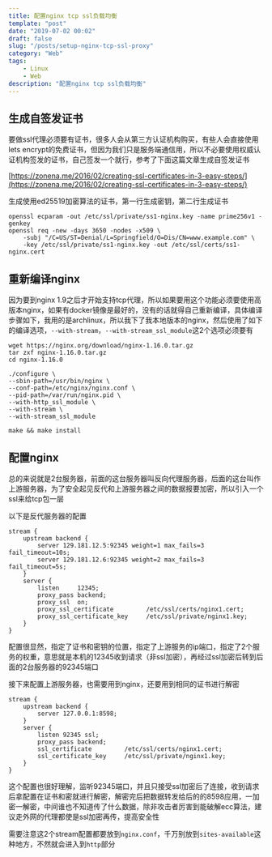 ```yaml
---
title: 配置nginx tcp ssl负载均衡
template: "post"
date: "2019-07-02 00:02"
draft: false
slug: "/posts/setup-nginx-tcp-ssl-proxy"
category: "Web"
tags:
    - Linux
    - Web
description: "配置nginx tcp ssl负载均衡"
---
```


## 生成自签发证书

要做ssl代理必须要有证书，很多人会从第三方认证机构购买，有些人会直接使用lets encrypt的免费证书，但因为我们只是服务端通信用，所以不必要使用权威认证机构签发的证书，自己签发一个就行，参考了下面这篇文章生成自签发证书

[https://zonena.me/2016/02/creating-ssl-certificates-in-3-easy-steps/](https://zonena.me/2016/02/creating-ssl-certificates-in-3-easy-steps/)


生成使用ed25519加密算法的证书，第一行生成密钥，第二行生成证书

```shell
openssl ecparam -out /etc/ssl/private/ss1-nginx.key -name prime256v1 -genkey
openssl req -new -days 3650 -nodes -x509 \
    -subj "/C=US/ST=Denial/L=Springfield/O=Dis/CN=www.example.com" \
    -key /etc/ssl/private/ss1-nginx.key -out /etc/ssl/certs/ss1-nginx.cert
```

## 重新编译nginx

因为要到nginx 1.9之后才开始支持tcp代理，所以如果要用这个功能必须要使用高版本nginx，如果有docker镜像是最好的，没有的话就得自己重新编译，具体编译步骤如下，我用的是archlinux，所以我下了我本地版本的nginx，然后使用了如下的编译选项，`--with-stream`，`--with-stream_ssl_module`这2个选项必须要有

```shell
wget https://nginx.org/download/nginx-1.16.0.tar.gz
tar zxf nginx-1.16.0.tar.gz
cd nginx-1.16.0

./configure \
--sbin-path=/usr/bin/nginx \
--conf-path=/etc/nginx/nginx.conf \
--pid-path=/var/run/nginx.pid \
--with-http_ssl_module \
--with-stream \
--with-stream_ssl_module

make && make install
```

## 配置nginx

总的来说就是2台服务器，前面的这台服务器叫反向代理服务器，后面的这台叫作上游服务器，为了安全起见反代和上游服务器之间的数据报要加密，所以引入一个ssl来给tcp包一层

以下是反代服务器的配置

```nginx
stream {
    upstream backend {
        server 129.181.12.5:92345 weight=1 max_fails=3 fail_timeout=10s;
        server 129.181.12.6:92345 weight=2 max_fails=3 fail_timeout=5s;
    }
    server {
        listen     12345;
        proxy_pass backend;
        proxy_ssl  on;
        proxy_ssl_certificate         /etc/ssl/certs/nginx1.cert;
        proxy_ssl_certificate_key     /etc/ssl/private/nginx1.key;
    }
}
```

配置很显然，指定了证书和密钥的位置，指定了上游服务的ip端口，指定了2个服务的权重，意思就是本机的12345收到请求（非ssl加密），再经过ssl加密后转到后面的2台服务器的92345端口

接下来配置上游服务器，也需要用到nginx，还要用到相同的证书进行解密

```nginx
stream {
    upstream backend {
        server 127.0.0.1:8598;
    }
    server {
        listen 92345 ssl;
        proxy_pass backend;
        ssl_certificate         /etc/ssl/certs/nginx1.cert;
        ssl_certificate_key     /etc/ssl/private/nginx1.key;
    }
}
```

这个配置也很好理解，监听92345端口，并且只接受ssl加密后了连接，收到请求后拿配置在证书和密就进行解密，解密完后把数据转发给后的的8598应用，一加密一解密，中间谁也不知道传了什么数据，除非攻击者厉害到能破解ecc算法，建议走外网的代理都使是ssl加密再传，提高安全性

需要注意这2个stream配置都要放到`nginx.conf`，千万别放到`sites-available`这种地方，不然就会进入到`http`部分
